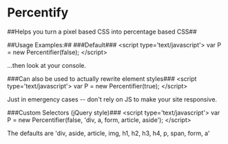 Percentify
==========

##Helps you turn a pixel based CSS into percentage based CSS##

##Usage Examples:##
###Default###
&lt;script type='text/javascript'&gt;
var P = new Percentifier(false);
&lt;/script&gt;

...then look at your console.

###Can also be used to actually rewrite element styles###
&lt;script type='text/javascript'&gt;
var P = new Percentifier(true);
&lt;/script&gt;

Just in emergency cases -- don't rely on JS to make your site responsive.

###Custom Selectors (jQuery style)###
&lt;script type='text/javascript'&gt;
var P = new Percentifier(false, 'div, a, form, article, aside');
&lt;/script&gt;

The defaults are 'div, aside, article, img, h1, h2, h3, h4, p, span, form, a'